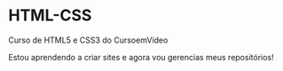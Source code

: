 # HTML-CSS
 Curso de HTML5 e CSS3 do CursoemVídeo

Estou aprendendo a criar sites e agora vou gerencias meus repositórios!